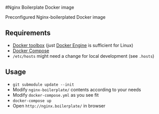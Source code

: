 #Nginx Boilerplate Docker image

Preconfigured Nginx-boilerplated Docker image 

## Requirements
 * [Docker toolbox](https://www.docker.com/docker-toolbox) (just [Docker Engine](https://www.docker.com/docker-engine) is sufficient for Linux) 
 * [Docker Compose](https://docs.docker.com/compose/install/)
 * `/etc/hosts` might need a change for local development (see `.hosts`) 

## Usage
 * `git submodule update --init`
 * Modify `nginx-boilerplate/` contents according to your needs
 * Modify `docker-compose.yml` as you see fit
 * `docker-compose up`
 * Open `http://nginx.boilerplate/` in browser
